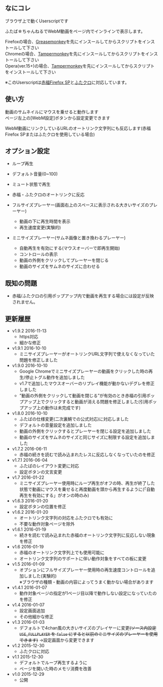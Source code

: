 
## なにコレ
ブラウザ上で動くUserscriptです  

ふたば☆ちゃんねるでWebM動画をページ内でインラインで表示します。  

Firefoxの場合、[Greasemonkey](https://addons.mozilla.org/ja/firefox/addon/greasemonkey/)を先にインスールしてからスクリプトをインストールして下さい  
Chromeの場合、[Tampermonkey](https://chrome.google.com/webstore/detail/tampermonkey/dhdgffkkebhmkfjojejmpbldmpobfkfo)を先にインスールしてからスクリプトをインストールして下さい  
Opera(ver.15+)の場合、[Tampermonkey](https://addons.opera.com/extensions/details/tampermonkey-beta/)を先にインスールしてからスクリプトをインストールして下さい  

※このUserscriptは[赤福Firefox SP](http://toshiakisp.github.io/akahuku-firefox-sp/)と[ふたクロ](http://futakuro.com/)に対応しています。


## 使い方
動画のサムネイルにマウスを乗せると動作します  
ページ左上の[WebM設定]ボタンから設定変更できます  

WebM動画にリンクしているURLのオートリンク文字列にも反応します(赤福Firefox SPまたはふたクロを使用している場合)

## オプション設定  
* ループ再生
* デフォルト音量(0~100)
* ミュート状態で再生
* 赤福・ふたクロのオートリンクに反応
* フルサイズプレーヤー(画面右上のスペースに表示される大きいサイズのプレーヤー)

	- 動画の下に再生時間を表示
	- 再生速度変更(実験的)
* ミニサイズプレーヤー(サムネ画像と置き換わるプレーヤー)
	- 自動再生を有効にする(マウスオーバーで即再生開始)
	- コントロールの表示
	- 動画の外側をクリックしてプレーヤーを閉じる
	- 動画のサイズをサムネのサイズに合わせる

## 既知の問題
* 赤福/ふたクロの引用ポップアップ内で動画を再生する場合には設定が反映されません。

## 更新履歴
* v1.9.2 2016-11-13
	- https対応
	- 細かな修正
* v1.9.1 2016-10-10
	- ミニサイズプレーヤーがオートリンクURL文字列で使えなくなっていた問題を修正しました
* v1.9.0 2016-10-10
	- Google Chromeでミニサイズプレーヤーの動画をクリックした時の再生/停止トグル動作を追加しました
	- v1.7で追加したマウスオーバーのリプレイ機能が動かないデグレを修正しました
	- ”動画の外側をクリックして動画を閉じる”が有効のとき赤福の引用ポップアップ上でクリックすると動画が消える問題を修正しました(引用ポップアップ上の動作は未完成です)
* v1.8.0 2016-10-10
	- ふたばの仕様変更(二次裏鯖での公式対応)に対応しました
	- デフォルトの音量設定を追加しました
	- 動画の外側をクリックするとプレーヤーを閉じる設定を追加しました
	- 動画のサイズをサムネのサイズと同じサイズに制限する設定を追加しました
* v1.7.2 2016-06-11
	- 赤福の続きを読むで読み込まれたレスに反応しなくなっていたのを修正
* v1.7.1 2016-06-04
	- ふたばのレイアウト変更に対応
	- 設定ボタンの文言変更
* v1.7 2016-01-22
	- ミニサイズプレーヤー使用時にループ再生がオフの時、再生が終了した状態で動画にマウスを乗せると再度動画を頭から再生するように(「自動再生を有効にする」がオンの時のみ)
* v1.6.3 2016-01-20
	- 設定ボタンの位置を修正
* v1.6.2 2016-01-20
	- オートリンク文字列の対応をふたクロでも有効に
	- 不要な動作対象ページを除外
* v1.6.1 2016-01-19
	- 続きを読むで読み込まれた赤福のオートリンク文字列に反応しない現象を修正
* v1.6 2016-01-19
	- 赤福のオートリンク文字列上でも使用可能に
	- オートリンク文字列のサポートに伴い動作対象をすべての板に変更
* v1.5 2016-01-09
	- オプションにフルサイズプレーヤー使用時の再生速度コントロールを追加しました(実験的)  
	※ブラウザの種類・動画の内容によってうまく動かない場合があります
* v1.4.1 2016-01-07
	- 動作対象ページの指定が1ページ目以降で動作しない設定になっていたのを修正
* v1.4 2016-01-07
	- 設定画面追加
	- その他細かな修正
* v1.3 2016-01-03
	- デフォルトで4chan風の大きいサイズのプレイヤーに変更<del>(ソース内設定 ``USE_FULLPLAYER`` を ``false`` にすると以前のミニサイズのプレーヤーを使用できます)</del> →設定画面から変更できます
* v1.2 2015-12-30
	- ふたクロに対応
* v1.1 2015-12-30
	- デフォルトでループ再生するように
	- ページを開いた時のメモリ消費を改善
* v1.0 2015-12-29
	- 公開
